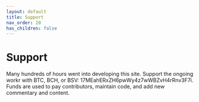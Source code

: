 ```yaml
---
layout: default
title: Support
nav_order: 20
has_children: false
---
```


# Support

Many hundreds of hours went into developing this site. Support the ongoing workr with BTC, BCH, or BSV: 17MEahERxZH6pwWy4z7wWBZvH4rRnv3F7i. Funds are used to pay contributors, maintain code, and add new commentary and content.
